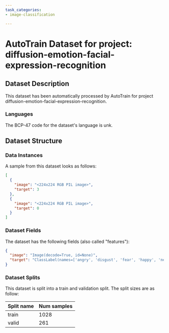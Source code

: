 ```yaml
---
task_categories:
- image-classification

---
```

# AutoTrain Dataset for project: diffusion-emotion-facial-expression-recognition

## Dataset Description

This dataset has been automatically processed by AutoTrain for project diffusion-emotion-facial-expression-recognition.

### Languages

The BCP-47 code for the dataset's language is unk.

## Dataset Structure

### Data Instances

A sample from this dataset looks as follows:

```json
[
  {
    "image": "<224x224 RGB PIL image>",
    "target": 3
  },
  {
    "image": "<224x224 RGB PIL image>",
    "target": 0
  }
]
```

### Dataset Fields

The dataset has the following fields (also called "features"):

```json
{
  "image": "Image(decode=True, id=None)",
  "target": "ClassLabel(names=['angry', 'disgust', 'fear', 'happy', 'neutral', 'sad', 'surprise'], id=None)"
}
```

### Dataset Splits

This dataset is split into a train and validation split. The split sizes are as follow:

| Split name   | Num samples         |
| ------------ | ------------------- |
| train        | 1028 |
| valid        | 261 |

